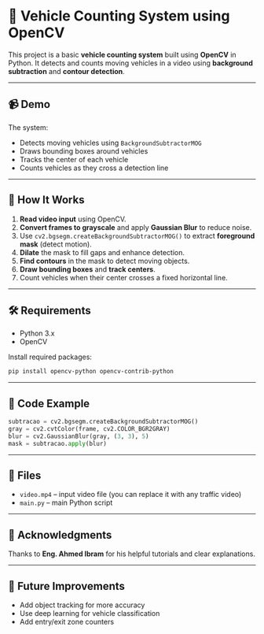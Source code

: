 # 🚗 Vehicle Counting System using OpenCV

This project is a basic **vehicle counting system** built using **OpenCV** in Python. It detects and counts moving vehicles in a video using **background subtraction** and **contour detection**.

---

## 📹 Demo

The system:

* Detects moving vehicles using `BackgroundSubtractorMOG`
* Draws bounding boxes around vehicles
* Tracks the center of each vehicle
* Counts vehicles as they cross a detection line

---

## 🧠 How It Works

1. **Read video input** using OpenCV.
2. **Convert frames to grayscale** and apply **Gaussian Blur** to reduce noise.
3. Use `cv2.bgsegm.createBackgroundSubtractorMOG()` to extract **foreground mask** (detect motion).
4. **Dilate** the mask to fill gaps and enhance detection.
5. **Find contours** in the mask to detect moving objects.
6. **Draw bounding boxes** and **track centers**.
7. Count vehicles when their center crosses a fixed horizontal line.

---

## 🛠 Requirements

* Python 3.x
* OpenCV

Install required packages:

```bash
pip install opencv-python opencv-contrib-python
```

---

## 📄 Code Example

```python
subtracao = cv2.bgsegm.createBackgroundSubtractorMOG()
gray = cv2.cvtColor(frame, cv2.COLOR_BGR2GRAY)
blur = cv2.GaussianBlur(gray, (3, 3), 5)
mask = subtracao.apply(blur)
```

---

## 📁 Files

* `video.mp4` – input video file (you can replace it with any traffic video)
* `main.py` – main Python script

---

## 🙏 Acknowledgments

Thanks to **Eng. Ahmed Ibram** for his helpful tutorials and clear explanations.

---

## 📌 Future Improvements

* Add object tracking for more accuracy
* Use deep learning for vehicle classification
* Add entry/exit zone counters


